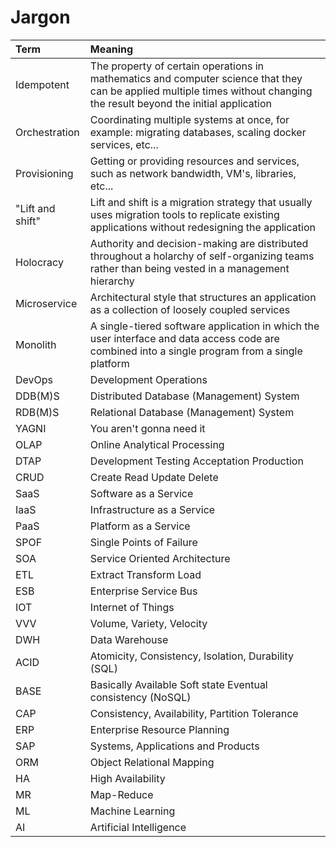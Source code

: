 # Jargon

| Term | Meaning |
| :--- | :--- |
| Idempotent | The property of certain operations in mathematics and computer science that they can be applied multiple times without changing the result beyond the initial application |
| Orchestration | Coordinating multiple systems at once, for example: migrating databases, scaling docker services, etc... |
| Provisioning | Getting or providing resources and services, such as network bandwidth, VM's, libraries, etc... |
| "Lift and shift" | Lift and shift is a migration strategy that usually uses migration tools to replicate existing applications without redesigning the application |
| Holocracy | Authority and decision-making are distributed throughout a holarchy of self-organizing teams rather than being vested in a management hierarchy |
| Microservice | Architectural style that structures an application as a collection of loosely coupled services |
| Monolith | A single-tiered software application in which the user interface and data access code are combined into a single program from a single platform |
| DevOps | Development Operations |
| DDB\(M\)S | Distributed Database \(Management\) System |
| RDB\(M\)S | Relational Database \(Management\) System |
| YAGNI | You aren't gonna need it |
| OLAP | Online Analytical Processing |
| DTAP | Development Testing Acceptation Production |
| CRUD | Create Read Update Delete |
| SaaS | Software as a Service |
| IaaS | Infrastructure as a Service |
| PaaS | Platform as a Service |
| SPOF | Single Points of Failure |
| SOA | Service Oriented Architecture |
| ETL | Extract Transform Load |
| ESB | Enterprise Service Bus |
| IOT | Internet of Things |
| VVV | Volume, Variety, Velocity |
| DWH | Data Warehouse |
| ACID | Atomicity, Consistency, Isolation, Durability \(SQL\) |
| BASE | Basically Available Soft state Eventual consistency \(NoSQL\) |
| CAP | Consistency, Availability, Partition Tolerance |
| ERP | Enterprise Resource Planning |
| SAP | Systems, Applications and Products |
| ORM | Object Relational Mapping |
| HA | High Availability |
| MR | Map-Reduce |
| ML | Machine Learning |
| AI | Artificial Intelligence |



